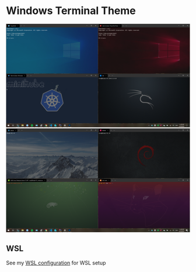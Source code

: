 # Windows Terminal Theme

![Screenshot-1](https://raw.githubusercontent.com/vladyslavvolkov/my-workstation/master/windows/terminal/themes/Hiberbee/screenshots/Screenshot-1.png)
![Screenshot-2](https://raw.githubusercontent.com/vladyslavvolkov/my-workstation/master/windows/terminal/themes/Hiberbee/screenshots/Screenshot-2.png)

## WSL

See my [WSL configuration](../wsl) for WSL setup
